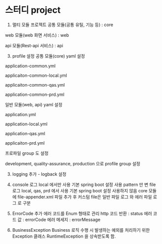 # 스터디 project
1. 멀티 모듈 프로젝트
공통 모듈(공통 유틸, 기능 등) : core


web 모듈(web 화면 서비스) : web


api 모듈(Rest-api 서비스) : api


3. profile 설정
공통 모듈(core) yaml 설정


application-common.yml


applicaiton-common-local.yml


applicaiton-common-qas.yml


application-common-prd.yml


일반 모듈(web, api) yaml 설정


application.yml


application-local.yml


application-qas.yml


applicaiton-prd.yml


프로파일 group 도 설정


development, quality-assurance, production 으로 profile group 설정


3. logging 추가 - logback 설정


4. console 로그
local 에서만 사용
기본 spring boot 설정 사용
pattern 만 변
file 로그
local, qas, prd 에서 사용
기본 spring boot 설정 사용하지 않음
core 모듈에 file-appender.xml 파일 추가 후 커스텀
file은 일반 파일 로그 와 에러 파일 로그 로 구분
6. ErrorCode 추가
에러 코드를 Enum 형태로 관리
http 코드 반환 : status
에러 코드 값 : errorCode
에러 메세지 : errorMessage
7. BusinessException
Business 로직 수행 시 발생하는 예외를 처리하기 위한 Exception 클래스
RuntimeException 을 상속받도록 함.
